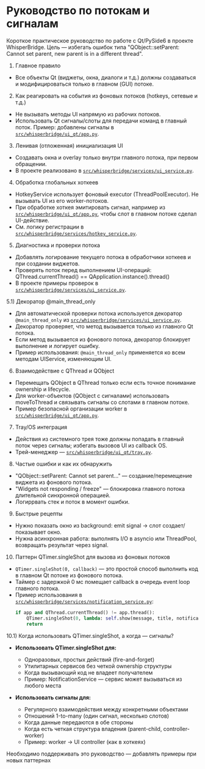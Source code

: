 # Руководство по потокам и сигналам

Короткое практическое руководство по работе с Qt/PySide6 в проекте WhisperBridge.
Цель — избегать ошибок типа "QObject::setParent: Cannot set parent, new parent is in a different thread".

1) Главное правило
- Все объекты Qt (виджеты, окна, диалоги и т.д.) должны создаваться и модифицироваться только в главном (GUI) потоке.

2) Как реагировать на события из фоновых потоков (hotkeys, сетевые и т.д.)
- Не вызывать методы UI напрямую из рабочих потоков.
- Использовать Qt сигналы/слоты для передачи команд в главный поток.
  Пример: добавлены сигналы в [`src/whisperbridge/ui_qt/app.py`](src/whisperbridge/ui_qt/app.py:196).

3) Ленивая (отложенная) инициализация UI
- Создавать окна и overlay только внутри главного потока, при первом обращении.
- В проекте реализовано в [`src/whisperbridge/services/ui_service.py`](src/whisperbridge/services/ui_service.py:110).

4) Обработка глобальных хоткеев
- HotkeyService использует фоновый executor (ThreadPoolExecutor). Не вызывать UI из его worker-потоков.
- При обработке хоткея эмитировать сигнал, например из [`src/whisperbridge/ui_qt/app.py`](src/whisperbridge/ui_qt/app.py:595), чтобы слот в главном потоке сделал UI-действие.
- См. логику регистрации в [`src/whisperbridge/services/hotkey_service.py`](src/whisperbridge/services/hotkey_service.py:142).

5) Диагностика и проверки потока
- Добавлять логирование текущего потока в обработчики хоткеев и при создании виджетов.
- Проверять поток перед выполнением UI-операций:
  QThread.currentThread() == QApplication.instance().thread()
- В проекте примеры проверок в [`src/whisperbridge/services/ui_service.py`](src/whisperbridge/services/ui_service.py:151).

5.1) Декоратор @main_thread_only
- Для автоматической проверки потока используется декоратор `@main_thread_only` из [`src/whisperbridge/services/ui_service.py`](src/whisperbridge/services/ui_service.py:28).
- Декоратор проверяет, что метод вызывается только из главного Qt потока.
- Если метод вызывается из фонового потока, декоратор блокирует выполнение и логирует ошибку.
- Пример использования: `@main_thread_only` применяется ко всем методам UIService, изменяющим UI.

6) Взаимодействие с QThread и QObject
- Перемещать QObject в QThread только если есть точное понимание ownership и lifecycle.
- Для worker-объектов (QObject с сигналами) использовать moveToThread и связывать сигналы со слотами в главном потоке.
- Пример безопасной организации worker в [`src/whisperbridge/ui_qt/app.py`](src/whisperbridge/ui_qt/app.py:518).

7) Tray/OS интеграция
- Действия из системного трея тоже должны попадать в главный поток через сигналы; избегать вызовов UI из callback OS.
- Трей-менеджер — [`src/whisperbridge/ui_qt/tray.py`](src/whisperbridge/ui_qt/tray.py:1).

8) Частые ошибки и как их обнаружить
- "QObject::setParent: Cannot set parent..." — создание/перемещение виджета из фонового потока.
- "Widgets not responding / freeze" — блокировка главного потока длительной синхронной операцией.
- Логиррвать стек и поток в момент ошибки.

9) Быстрые рецепты
- Нужно показать окно из background: emit signal -> слот создает/показывает окно.
- Нужна асинхронная работа: выполнять I/O в asyncio или ThreadPool, возвращать результат через signal.

10) Паттерн QTimer.singleShot для вызова из фоновых потоков
- `QTimer.singleShot(0, callback)` — это простой способ выполнить код в главном Qt потоке из фонового потока.
- Таймер с задержкой 0 мс помещает callback в очередь event loop главного потока.
- Пример использования в [`src/whisperbridge/services/notification_service.py`](src/whisperbridge/services/notification_service.py:78):
  ```python
  if app and QThread.currentThread() != app.thread():
      QTimer.singleShot(0, lambda: self.show(message, title, notification_type, duration))
      return
  ```

10.1) Когда использовать QTimer.singleShot, а когда — сигналы?
- **Использовать QTimer.singleShot для:**
  - Одноразовых, простых действий (fire-and-forget)
  - Утилитарных сервисов без четкой ownership структуры
  - Когда вызывающий код не владеет получателем
  - Пример: NotificationService — сервис может вызываться из любого места

- **Использовать сигналы для:**
  - Регулярного взаимодействия между конкретными объектами
  - Отношений 1-to-many (один сигнал, несколько слотов)
  - Когда данные передаются в обе стороны
  - Когда есть четкая структура владения (parent-child, controller-worker)
  - Пример: worker -> UI controller (как в хоткеях)

Необходимо поддерживать это руководство — добавлять примеры при новых паттернах